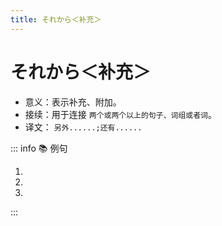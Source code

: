 ```yaml
---
title: それから＜补充＞
---
```


# それから＜补充＞

* 意义：表示补充、附加。
* 接续：用于连接 `两个或两个以上的句子、词组或者词`。
* 译文： `另外......;还有......`

::: info :books: 例句

1. <grammer-content id='1-3-1-0' sentence="[検索用/けんさくよう]のコンピューターはあそこですね。**それから**、[貸/か]し[出/だ]しカウンターはどこですか。" trans='搜索用的电脑在那儿啊。另外，借书处在哪儿？' />
2. <grammer-content id='1-3-1-1' sentence="[主要/しゅよう][科目/かもく]は[発音/はつおん]、[文法/ぶんぽう]、[読解/どっかい]、**それから**[作文/さくぶん]です。" trans='主要的课程有发音，语法，听力以及作文课。' />
3. <grammer-content id='1-3-1-2' sentence="[鈴木/すずき]さん、[高橋/たかはし]さん、**それから**[山田/やまだ]さんは、[王/おう]さんの[知/し]り[合/あ]いです。" trans='铃木，高桥还有山田都是小王的熟人。' />

:::
